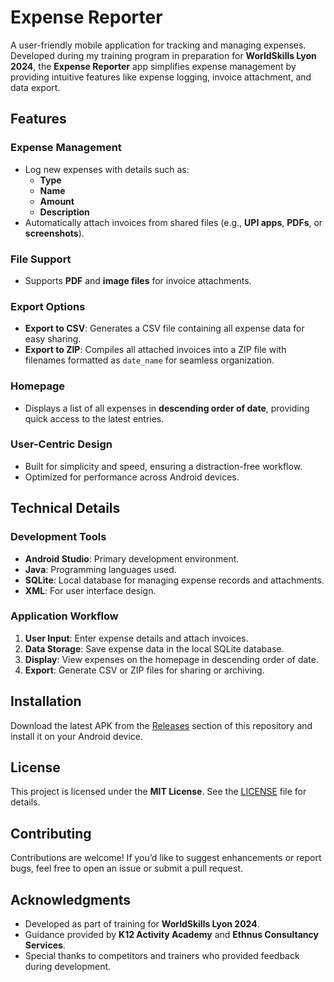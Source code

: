 # Expense Reporter

A user-friendly mobile application for tracking and managing expenses. Developed during my training program in preparation for **WorldSkills Lyon 2024**, the **Expense Reporter** app simplifies expense management by providing intuitive features like expense logging, invoice attachment, and data export.

## Features

### Expense Management
- Log new expenses with details such as:
  - **Type**
  - **Name**
  - **Amount**
  - **Description**
- Automatically attach invoices from shared files (e.g., **UPI apps**, **PDFs**, or **screenshots**).

### File Support
- Supports **PDF** and **image files** for invoice attachments.

### Export Options
- **Export to CSV**: Generates a CSV file containing all expense data for easy sharing.
- **Export to ZIP**: Compiles all attached invoices into a ZIP file with filenames formatted as `date_name` for seamless organization.

### Homepage
- Displays a list of all expenses in **descending order of date**, providing quick access to the latest entries.

### User-Centric Design
- Built for simplicity and speed, ensuring a distraction-free workflow.
- Optimized for performance across Android devices.

## Technical Details

### Development Tools
- **Android Studio**: Primary development environment.
- **Java**: Programming languages used.
- **SQLite**: Local database for managing expense records and attachments.
- **XML**: For user interface design.

### Application Workflow
1. **User Input**: Enter expense details and attach invoices.
2. **Data Storage**: Save expense data in the local SQLite database.
3. **Display**: View expenses on the homepage in descending order of date.
4. **Export**: Generate CSV or ZIP files for sharing or archiving.

## Installation

Download the latest APK from the [Releases](https://github.com/gautamgiri-dev/ExpenseReporter/releases) section of this repository and install it on your Android device.

## License

This project is licensed under the **MIT License**. See the [LICENSE](LICENSE) file for details.

## Contributing

Contributions are welcome! If you’d like to suggest enhancements or report bugs, feel free to open an issue or submit a pull request.

## Acknowledgments

- Developed as part of training for **WorldSkills Lyon 2024**.
- Guidance provided by **K12 Activity Academy** and **Ethnus Consultancy Services**.
- Special thanks to competitors and trainers who provided feedback during development.
